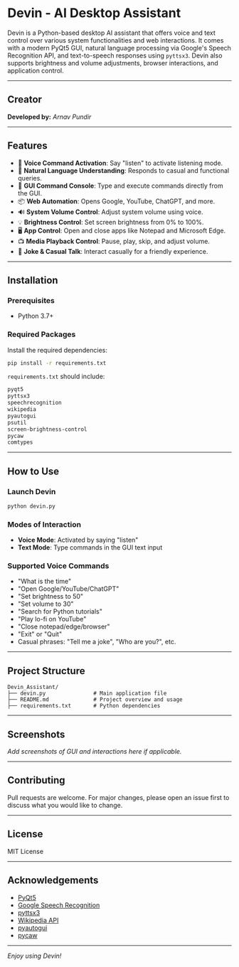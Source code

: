 # Devin - AI Desktop Assistant

Devin is a Python-based desktop AI assistant that offers voice and text control over various system functionalities and web interactions. It comes with a modern PyQt5 GUI, natural language processing via Google's Speech Recognition API, and text-to-speech responses using `pyttsx3`. Devin also supports brightness and volume adjustments, browser interactions, and application control.

---

## Creator
**Developed by:** *Arnav Pundir*

---

## Features

- 🎤 **Voice Command Activation**: Say "listen" to activate listening mode.
- 🧠 **Natural Language Understanding**: Responds to casual and functional queries.
- 💬 **GUI Command Console**: Type and execute commands directly from the GUI.
- 📦 **Web Automation**: Opens Google, YouTube, ChatGPT, and more.
- 🔊 **System Volume Control**: Adjust system volume using voice.
- 💡 **Brightness Control**: Set screen brightness from 0% to 100%.
- 🖥 **App Control**: Open and close apps like Notepad and Microsoft Edge.
- 📺 **Media Playback Control**: Pause, play, skip, and adjust volume.
- 🤖 **Joke & Casual Talk**: Interact casually for a friendly experience.

---

## Installation

### Prerequisites
- Python 3.7+

### Required Packages
Install the required dependencies:

```bash
pip install -r requirements.txt
```

`requirements.txt` should include:
```txt
pyqt5
pyttsx3
speechrecognition
wikipedia
pyautogui
psutil
screen-brightness-control
pycaw
comtypes
```

---

## How to Use

### Launch Devin
```bash
python devin.py
```

### Modes of Interaction
- **Voice Mode**: Activated by saying "listen"
- **Text Mode**: Type commands in the GUI text input

### Supported Voice Commands
- "What is the time"
- "Open Google/YouTube/ChatGPT"
- "Set brightness to 50"
- "Set volume to 30"
- "Search for Python tutorials"
- "Play lo-fi on YouTube"
- "Close notepad/edge/browser"
- "Exit" or "Quit"
- Casual phrases: "Tell me a joke", "Who are you?", etc.

---

## Project Structure
```
Devin_Assistant/
├── devin.py               # Main application file
├── README.md              # Project overview and usage
├── requirements.txt       # Python dependencies
```

---

## Screenshots
_Add screenshots of GUI and interactions here if applicable._

---

## Contributing
Pull requests are welcome. For major changes, please open an issue first to discuss what you would like to change.

---

## License
MIT License

---

## Acknowledgements
- [PyQt5](https://pypi.org/project/PyQt5/)
- [Google Speech Recognition](https://pypi.org/project/SpeechRecognition/)
- [pyttsx3](https://pypi.org/project/pyttsx3/)
- [Wikipedia API](https://pypi.org/project/wikipedia/)
- [pyautogui](https://pypi.org/project/PyAutoGUI/)
- [pycaw](https://github.com/AndreMiras/pycaw)

---

_Enjoy using Devin!_

